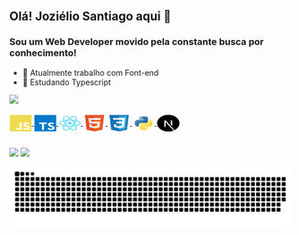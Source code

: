 ## Olá! Joziélio Santiago aqui 👋

### Sou um Web Developer movido pela constante busca por conhecimento!

- 🌱 Atualmente trabalho com Font-end
- 📘 Estudando Typescript

 <div>
  <a href="https://github.com/jozieliosantiago">
  <!-- <img height="180em" src="https://github-readme-stats.vercel.app/api?username=jozieliosantiago&show_icons=true&theme=dark&include_all_commits=true&count_private=true"/> -->
  <img height="180em" src="https://github-readme-stats.vercel.app/api/top-langs/?username=jozieliosantiago&layout=compact&langs_count=7&theme=dark"/>
</div>

<div style="display: inline_block"><br>
  <img align="center" alt="Jozielio-Js" height="30" width="40" src="https://raw.githubusercontent.com/devicons/devicon/master/icons/javascript/javascript-plain.svg">
  <img align="center" alt="Jozielio-Ts" height="30" width="40" src="https://raw.githubusercontent.com/devicons/devicon/master/icons/typescript/typescript-plain.svg">
  <img align="center" alt="Jozielio-React" height="30" width="40" src="https://raw.githubusercontent.com/devicons/devicon/master/icons/react/react-original.svg">
  <img align="center" alt="Jozielio-HTML" height="30" width="40" src="https://raw.githubusercontent.com/devicons/devicon/master/icons/html5/html5-original.svg">
  <img align="center" alt="Jozielio-CSS" height="30" width="40" src="https://raw.githubusercontent.com/devicons/devicon/master/icons/css3/css3-original.svg">
  <img align="center" alt="Jozielio-Python" height="30" width="40" src="https://raw.githubusercontent.com/devicons/devicon/master/icons/python/python-original.svg">
  <img align="center" alt="Jozielio-Python" height="30" width="40" src="https://raw.githubusercontent.com/devicons/devicon/00f02ef57fb7601fd1ddcc2fe6fe670fef3ae3e4/icons/nextjs/nextjs-original.svg">
</div>
  
  ##
 
<div> 
  <a href = "jozieliosantiago@gmail.com"><img src="https://img.shields.io/badge/-Gmail-%23333?style=for-the-badge&logo=gmail&logoColor=white" target="_blank"></a>
  <a href="https://www.linkedin.com/in/jozieliosantiago" target="_blank"><img src="https://img.shields.io/badge/-LinkedIn-%230077B5?style=for-the-badge&logo=linkedin&logoColor=white" target="_blank"></a> 
 
  ![Snake animation](https://github.com/jozieliosantiago/jozieliosantiago/blob/output/github-contribution-grid-snake.svg)
 
</div>
